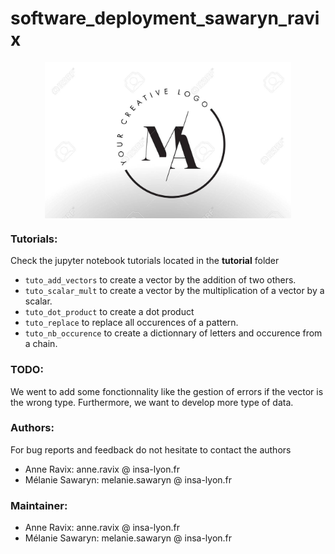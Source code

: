 # software_deployment_sawaryn_ravix

<div style="display: flex; justify-content: center;">
 <img src="logo.jpg" height="250">
</div>


### Tutorials:

Check the jupyter notebook tutorials located in the __tutorial__ folder
+ `tuto_add_vectors` to create a vector by the addition of two others. 
+ `tuto_scalar_mult` to create a vector by the multiplication of a vector by a scalar. 
+ `tuto_dot_product` to create a dot product
+ `tuto_replace` to replace all occurences of a pattern.
+ `tuto_nb_occurence` to create a dictionnary of letters and occurence from a chain.

### TODO:

We went to add some fonctionnality like the gestion of errors if the vector is the wrong type. Furthermore, we want to develop more type of data.

### Authors:

For bug reports and feedback do not hesitate to contact the authors

+ Anne Ravix: anne.ravix @ insa-lyon.fr
+ Mélanie Sawaryn: melanie.sawaryn @ insa-lyon.fr

### Maintainer:

+ Anne Ravix: anne.ravix @ insa-lyon.fr
+ Mélanie Sawaryn: melanie.sawaryn @ insa-lyon.fr
